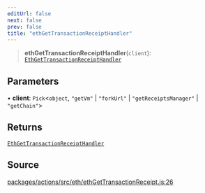 ```yaml
---
editUrl: false
next: false
prev: false
title: "ethGetTransactionReceiptHandler"
---
```


> **ethGetTransactionReceiptHandler**(`client`): [`EthGetTransactionReceiptHandler`](/reference/actions-types/type-aliases/ethgettransactionreceipthandler/)

## Parameters

• **client**: `Pick`\<`object`, `"getVm"` \| `"forkUrl"` \| `"getReceiptsManager"` \| `"getChain"`\>

## Returns

[`EthGetTransactionReceiptHandler`](/reference/actions-types/type-aliases/ethgettransactionreceipthandler/)

## Source

[packages/actions/src/eth/ethGetTransactionReceipt.js:26](https://github.com/evmts/tevm-monorepo/blob/main/packages/actions/src/eth/ethGetTransactionReceipt.js#L26)
